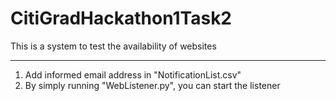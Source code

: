 # CitiGradHackathon1Task2
This is a system to test the availability of websites 
****
1. Add informed email address in "NotificationList.csv"  
2. By simply running "WebListener.py", you can start the listener

